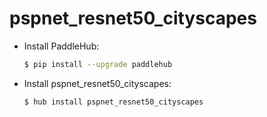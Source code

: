 # pspnet_resnet50_cityscapes
* Install PaddleHub: 

    ```bash
    $ pip install --upgrade paddlehub
    ```

* Install pspnet_resnet50_cityscapes: 

    ```bash
    $ hub install pspnet_resnet50_cityscapes
    ```
